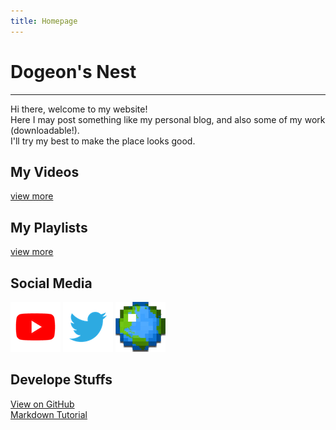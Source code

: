 ```yaml
---
title: Homepage
---
```

# Dogeon's Nest

**********************

Hi there, welcome to my website\!  
Here I may post something like my personal blog, and also some of my work (downloadable\!).  
I'll try my best to make the place looks good.

## My Videos
[view more](./yt/videos/)

## My Playlists
[view more](./yt/playlists/)

## Social Media

[![Youtube Channel](./img/links/youtube.png)](https://www.youtube.com/channel/UCapFOd5gDDMNszKmVPKo9JQ)
[![Twitter](./img/links/twitter.png)](https://twitter.com/dogeon188)
[![Planet Minecraft](./img/links/pmc.png)](https://www.planetminecraft.com/member/dogeon188/)

## Develope Stuffs

[View on GitHub](https://github.com/Dogeon188/dogeon188.github.io)  
[Markdown Tutorial](https://markdown.tw/)

